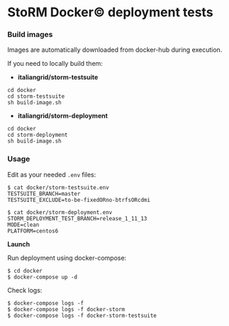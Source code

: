 # StoRM Docker© deployment tests

### Build images

Images are automatically downloaded from docker-hub during execution.

If you need to locally build them:

- **italiangrid/storm-testsuite**

```
cd docker
cd storm-testsuite
sh build-image.sh
```

- **italiangrid/storm-deployment**

```
cd docker
cd storm-deployment
sh build-image.sh
```

### Usage

Edit as your needed `.env` files:

```
$ cat docker/storm-testsuite.env
TESTSUITE_BRANCH=master
TESTSUITE_EXCLUDE=to-be-fixedORno-btrfsORcdmi
```

```
$ cat docker/storm-deployment.env
STORM_DEPLOYMENT_TEST_BRANCH=release_1_11_13
MODE=clean
PLATFORM=centos6
```

**Launch**

Run deployment using docker-compose:

```
$ cd docker
$ docker-compose up -d
```

Check logs:

```
$ docker-compose logs -f
$ docker-compose logs -f docker-storm
$ docker-compose logs -f docker-storm-testsuite
```
